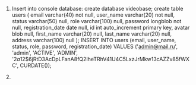 1. Insert into console database:
   create database videobase; create table users
   (
   email varchar(40)  not null, user_name varchar(20)  not null, status varchar(50)  null, role varchar(100) null,
   password longblob not null, registration_date date null, id int auto_increment primary key, avatar blob null,
   first_name varchar(20)  null, last_name varchar(20)  null, address varchar(100) null
   ); INSERT INTO users
   (email, user_name, status, role, password, registration_date)
   VALUES ('admin@mail.ru', 'admin', 'ACTIVE', 'ADMIN', '$2a$12$6jRtD3AcDpLFanA8fQ2IheTRhV41U4C5LxzJrMkw13cAZZv85fWXC',
   CURDATE());

2.